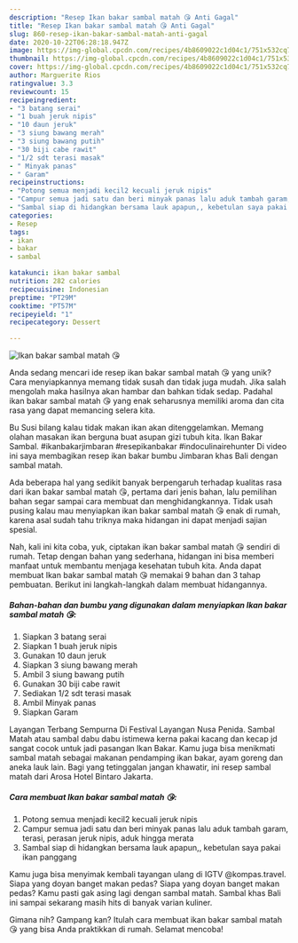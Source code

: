 ```yaml
---
description: "Resep Ikan bakar sambal matah 😘 Anti Gagal"
title: "Resep Ikan bakar sambal matah 😘 Anti Gagal"
slug: 860-resep-ikan-bakar-sambal-matah-anti-gagal
date: 2020-10-22T06:28:18.947Z
image: https://img-global.cpcdn.com/recipes/4b8609022c1d04c1/751x532cq70/ikan-bakar-sambal-matah-😘-foto-resep-utama.jpg
thumbnail: https://img-global.cpcdn.com/recipes/4b8609022c1d04c1/751x532cq70/ikan-bakar-sambal-matah-😘-foto-resep-utama.jpg
cover: https://img-global.cpcdn.com/recipes/4b8609022c1d04c1/751x532cq70/ikan-bakar-sambal-matah-😘-foto-resep-utama.jpg
author: Marguerite Rios
ratingvalue: 3.3
reviewcount: 15
recipeingredient:
- "3 batang serai"
- "1 buah jeruk nipis"
- "10 daun jeruk"
- "3 siung bawang merah"
- "3 siung bawang putih"
- "30 biji cabe rawit"
- "1/2 sdt terasi masak"
- " Minyak panas"
- " Garam"
recipeinstructions:
- "Potong semua menjadi kecil2 kecuali jeruk nipis"
- "Campur semua jadi satu dan beri minyak panas lalu aduk tambah garam, terasi, perasan jeruk nipis, aduk hingga merata"
- "Sambal siap di hidangkan bersama lauk apapun,, kebetulan saya pakai ikan panggang"
categories:
- Resep
tags:
- ikan
- bakar
- sambal

katakunci: ikan bakar sambal 
nutrition: 282 calories
recipecuisine: Indonesian
preptime: "PT29M"
cooktime: "PT57M"
recipeyield: "1"
recipecategory: Dessert

---
```



![Ikan bakar sambal matah 😘](https://img-global.cpcdn.com/recipes/4b8609022c1d04c1/751x532cq70/ikan-bakar-sambal-matah-😘-foto-resep-utama.jpg)

Anda sedang mencari ide resep ikan bakar sambal matah 😘 yang unik? Cara menyiapkannya memang tidak susah dan tidak juga mudah. Jika salah mengolah maka hasilnya akan hambar dan bahkan tidak sedap. Padahal ikan bakar sambal matah 😘 yang enak seharusnya memiliki aroma dan cita rasa yang dapat memancing selera kita.

Bu Susi bilang kalau tidak makan ikan akan ditenggelamkan. Memang olahan masakan ikan berguna buat asupan gizi tubuh kita. Ikan Bakar Sambal. #ikanbakarjimbaran #resepikanbakar #indoculinairehunter Di video ini saya membagikan resep ikan bakar bumbu Jimbaran khas Bali dengan sambal matah.

Ada beberapa hal yang sedikit banyak berpengaruh terhadap kualitas rasa dari ikan bakar sambal matah 😘, pertama dari jenis bahan, lalu pemilihan bahan segar sampai cara membuat dan menghidangkannya. Tidak usah pusing kalau mau menyiapkan ikan bakar sambal matah 😘 enak di rumah, karena asal sudah tahu triknya maka hidangan ini dapat menjadi sajian spesial.


Nah, kali ini kita coba, yuk, ciptakan ikan bakar sambal matah 😘 sendiri di rumah. Tetap dengan bahan yang sederhana, hidangan ini bisa memberi manfaat untuk membantu menjaga kesehatan tubuh kita. Anda dapat membuat Ikan bakar sambal matah 😘 memakai 9 bahan dan 3 tahap pembuatan. Berikut ini langkah-langkah dalam membuat hidangannya.

<!--inarticleads1-->

##### Bahan-bahan dan bumbu yang digunakan dalam menyiapkan Ikan bakar sambal matah 😘:

1. Siapkan 3 batang serai
1. Siapkan 1 buah jeruk nipis
1. Gunakan 10 daun jeruk
1. Siapkan 3 siung bawang merah
1. Ambil 3 siung bawang putih
1. Gunakan 30 biji cabe rawit
1. Sediakan 1/2 sdt terasi masak
1. Ambil  Minyak panas
1. Siapkan  Garam


Layangan Terbang Sempurna Di Festival Layangan Nusa Penida. Sambal Matah atau sambal dabu dabu istimewa kerna pakai kacang dan kecap jd sangat cocok untuk jadi pasangan Ikan Bakar. Kamu juga bisa menikmati sambal matah sebagai makanan pendamping ikan bakar, ayam goreng dan aneka lauk lain. Bagi yang tetinggalan jangan khawatir, ini resep sambal matah dari Arosa Hotel Bintaro Jakarta. 

<!--inarticleads2-->

##### Cara membuat Ikan bakar sambal matah 😘:

1. Potong semua menjadi kecil2 kecuali jeruk nipis
1. Campur semua jadi satu dan beri minyak panas lalu aduk tambah garam, terasi, perasan jeruk nipis, aduk hingga merata
1. Sambal siap di hidangkan bersama lauk apapun,, kebetulan saya pakai ikan panggang


Kamu juga bisa menyimak kembali tayangan ulang di IGTV @kompas.travel. Siapa yang doyan banget makan pedas? Siapa yang doyan banget makan pedas? Kamu pasti gak asing lagi dengan sambal matah. Sambal khas Bali ini sampai sekarang masih hits di banyak varian kuliner. 

Gimana nih? Gampang kan? Itulah cara membuat ikan bakar sambal matah 😘 yang bisa Anda praktikkan di rumah. Selamat mencoba!
